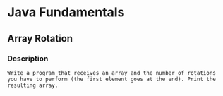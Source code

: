 # Java Fundamentals

## Array Rotation

### Description
    Write a program that receives an array and the number of rotations 
    you have to perform (the first element goes at the end). Print the resulting array.
